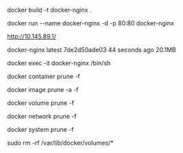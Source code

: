 docker build -t docker-nginx .

docker run --name docker-nginx -d -p 80:80 docker-nginx

http://10.145.89.1/

docker-nginx        latest              7de2d50ade03        44 seconds ago      20.1MB

docker exec -it docker-nginx /bin/sh

docker container prune -f

docker image prune -a -f

docker volume prune -f

docker network prune -f

docker system prune -f

sudo rm -rf /var/lib/docker/volumes/*

